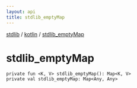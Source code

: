 ```yaml
---
layout: api
title: stdlib_emptyMap
---
```

[stdlib](../index.html) / [kotlin](index.html) / [stdlib_emptyMap](stdlib_emptyMap.html)

# stdlib_emptyMap

```
private fun <K, V> stdlib_emptyMap(): Map<K, V>
private val stdlib_emptyMap: Map<Any, Any>
```
